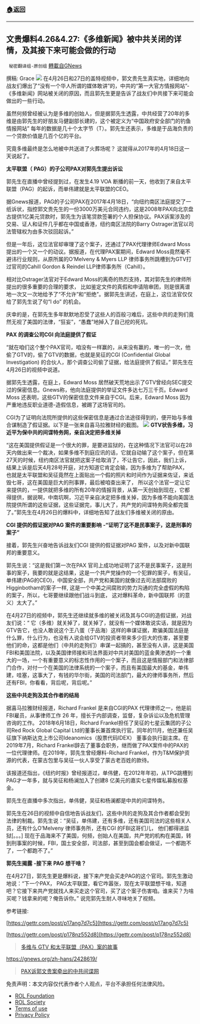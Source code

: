 ###  [:house:返回](README.md)
---


## 文贵爆料4.26&amp;4.27:《多维新闻》被中共关闭的详情，及其接下来可能会做的行动
` 秘密翻译组-原创组` [轉載自GNews](https://gnews.org/zh-hans/2441395/)

撰稿: Grace
 ![](https://assets.gnews.org/wp-content/uploads/2022/04/Screen-Shot-2022-04-30-at-12.55.09-AM.jpeg) 
在4月26日和27日的盖特视频中，郭文贵先生真实地，详细地向战友们爆出了“没有一个华人所谓的媒体敢讲”的，中共的“第一大官方情报网站”-《多维新闻》网站被关闭的原因，而且郭先生更是告诉了战友们中共接下来可能会做出的一些行动。
 
虽然何频曾经被认为是多维的创始人，但是据郭先生透露，中共经营了20年的多维是由郭先生的好朋友马健副部长建的，这个被定义为“中国政府安全部门的钓鱼情报网站” 每年的数据是几十个太字节（T）。郭先生还表示，多维是于品海负责的一个贷款价值是几百个亿的平台。
 
究竟多维最终是怎么地被中共送进了火葬场呢？ 这就得从2017年的4月18日这一天说起了。
 
**太平联盟（** **PAG）的子公司PAX对郭先生提出诉讼**
 
郭先生在直播中曾经提到过，在发生4.19 VOA 断播的前一天，他收到了来自太平联盟（PAG）的起诉，而单伟建就是太平联盟的CEO。
 
据Gnews报道，PAG的子公司PAX在2017年4月18日，“向纽约南区法庭提交了一纸诉状，指控郭文贵先生的一份3000万美元合同违约，这是2008年PAX向北京盘古提供1亿美元贷款时，郭先生为该笔贷款签署的个人担保协议。PAX诉案涉及的交易、证人和证件几乎都在中国或香港，纽约南区法院的Barry Ostrager法官以司法管辖权为由多次驳回起诉。”
 
但是一年后，这位法官却审理了这个案子，还通过了PAX代理律师Edward Moss提出的一个又一个的动议。据报道，在代理PAX案期间，Edward Moss竟然毫不避讳行业规则，从原所属的O’Melveny & Myers LLP 律师事务所跳槽到为GTV打过官司的Cahill Gordon & Reindel LLP律师事务所（Cahill）。
 
相对比Ostrager法官对于Edward Moss的离奇的热烈支持，其对郭先生的律师所提出的很多重要的合理的要求， 比如鉴定文件的真假和申请陪审团，则是很离谱地一次又一次地给予了“不允许”和“拒绝”。据郭先生讲述，在庭上，这位法官仅仅给了郭先生说了句“I do” 的机会。
 
庆幸的是，在郭先生多年默默地忍受了这些人的百般刁难后，这些中共的走狗们竟然无视了美国的法律，“狂妄”，“愚蠢”地掉入了自己挖的死坑。
 
**PAX 的调查公司CGI 向法庭提供了假证**
 
“就在咱们这个整个PAX官司，咱没有一样赢的，从来没有赢的，唯一的一次，他偷了GTV的，偷了GTV的数据，也就是吴征的CGI (Confidential Global Investigation) 的合伙人，那个调查公司偷了证据，给法庭提供了假证。” 郭先生在4月26日的视频中说道。
 
据郭先生透露，在庭上，Edward Moss 居然破天荒地出示了GTV曾经向SEC提交过的保密信息。Gnews称，他向法庭提供的举证文件多达七万三千页。Edward Moss 还表明，这些GTV的保密信息文件来自于CGI。后来，Edward Moss 因为严重地违反职业道德-造假信息，被踢了这场官司的。
 
CGI为了证明向法院所提供的这些保密信息是通过合法途径得到的，便开始与多维合谋制造了假证据。以下是一张来自喜马拉雅财经的截图。
 ![](https://assets.gnews.org/wp-content/uploads/2022/04/Screen-Shot-2022-04-29-at-8.51.46-PM-1.png) 
**GTV状告多维，习近平为保中共的间谍特务网，亲自决定把多维关掉**
 
“这在美国提供假证是一个很大的罪，是要进监狱的，在这种情况下法官可以在28天内做出来一个裁决，如果多维不到庭应讯的话，它就自动输了这个案子，但在第27天的时候，纽约南区法官就把这案子给取消了，不让告它，因此，我们上诉，结果上诉是后天4月28号开庭，对方知道它肯定会输，因为多维为了帮助PAX， 也就是太平联盟和吴征竟然在上面贴出一个假的照片和时间作为证据来佐证，来诋毁七哥，这在美国是巨大的刑事罪，最后被咱查出来了， 所以这个法官一定让它来提供的，一提供就把多维的所有20年的情报背景，从第一天创始到现在，它都得提供，据说啊，中南坑啊，习近平亲自决定把多维关掉，因为多维不能向美国法院提供所谓的这些证据，这些证据完，事儿大了，共产党的间谍特务网全都完蛋了。”郭先生在4月26日的爆料中，详细地告知了战友们多维被关闭的原由。
 
**CGI 提供的假证据对PAG** **案件的重要影响** **-“证明了这不是民事案子，这是刑事的案子”**
 
接着，郭先生兴奋地告诉战友们CGI 提供的假证据对PAG 案件，以及对新中国联邦的重要意义。
 
郭先生说：“这是我们第一次在PAX 官司上成功地证明了这不是民事案子，这是刑事的案子，我要的就是这结果，这是一个共产党操作的一个犯罪的案子，有吴征，单伟建(PAG的CEO)，中国安全部，共产党和美国的就像过去司法部腐败的Higginbotham的案子一样, 这是一个中美之间腐败的势力沟通的完全虚假的构陷的案子，所以，七哥要继续跟他们战斗到底， 这对爆料革命，新中国联邦（的意义）太大了。”
 
在4月27日的视频中，郭先生还继续就多维的被关闭及其与CGI的造假证据，对战友们说：“ 它（多维）就关掉了，就关掉了，就没有一个媒体敢说实话，就是因为GTV告它，也没人敢说这个王八蛋（于品海）这样的串谋证据，欺骗美国法庭是什么罪，什么行为，也没有人说会给GTV的投资者带来多少巨大的伤害，甚至要他们的命，这都是他们（中共的走狗们）串谋一起搞的，甚至没有人讲，这是美国FBI和美国法院，以及美国律师接和司法界面对中共对美国的蓝金黄渗透的一个重大的一场，一个有重要意义的标志性作用的一个案子，而且这是情报部门和法律部门合作，对付一个在美国的法律系统的一个案子，而且有美国最大的基金，单伟建，哇塞，这事大了，有钱的华尔街，美国的司法部门，最大的律师事务所，然后还有FBI，你看看，背后呢，背后呢。”
 
**这些中共走狗及其合作者的结局**
 
据喜马拉雅财经报道，Richard Frankel 是来自CGI的PAX 代理律师之一，他是前FBI雇员，从事律师工作 26 年，擅长于内部调查，监督，复杂诉讼以及危机管理咨询的工作。 2018年6月18日，Richard Frankel担任了吴征的七星云集团的子公司Red Rock Global Capital Ltd的董事长兼首席执行官。同年的11月，他还兼任吴征旗下纳斯达克上市公司Ideanomics（股票代码IDEX） 董事会执行副主席。在2019年7月，Richard Frankel辞去了董事会职务，继而做了PAX案件中的PAX的一位代理律师。在2019年，郭先生曾经爆料-Richard Frankel，作为T&M保护资源的代表，在蒙古包里与吴征一伙人享受了蒙古老百姓的款待。
 
该报道还指出，《纽约时报》曾经报道过，单伟健，在2012年年初，从TPG跳槽到PAG才一年多，就与吴征和杨澜加入了创建8 亿美元的嘉实七星传媒私募股权基金。
 
郭先生在直播中多次指出，单伟健，吴征和杨澜都是中共的间谍特务。
 
郭先生在26日的视频中自信地告诉战友们，这些中共的走狗及其合作者都会受到法律的制裁。郭先生说：“吴征，单伟建，还有多维，还有美国司法的这些相关人员，还有什么O’Melveny 律师事务所，还有CGI 的FBI这哥们儿， 他们都得进监狱[。。。] 现在于品海来不了美国，何频，创始人在美国，共产党的机构在美国，转到刑事案的时候，FBI，国土安全部，司法部，甚至到国会都会做证，一个都跑不了，一个都跑不了。”
 
**郭先生揭露** **-接下来** **PAG** **想干啥？**
 
在4月27日，郭先生更是爆料说，接下来产党会买走PAG的这个官司。郭先生激动地说：“下一个PAX， PAG太平联盟，看它咋嚣张，现在太平联盟想干啥，知道吧？它接下来共产党就找人来买走这个官司，买了这个案子伤害咱。谁来买？为啥买呢？钱拿来的呢？俺告诉你。” 说完郭先生耐人寻味地关了视频。
 
参考链接:
 
[https://gettr.com/post/p17ang7d7c5](https://gettr.com/post/p17ang7d7c5)
 
[https://gettr.com/post/p178nz552d8](https://gettr.com/post/p178nz552d8)

> [多维与 GTV 和太平联盟（PAX）案的故事](https://gnews.org/zh-hans/2428619/)

https://gnews.org/zh-hans/2428619/ 

> [PAX诉郭文贵案牵出的中共间谍网](https://himoney.press/the-ccp-spy-network-drawn-from-the-pax-v-guo-wengui-case/)

免责声明：本文内容仅代表作者个人观点，平台不承担任何法律风险。
  
- [ROL Foundation](https://rolfoundation.org/)
- [ROL Society](https://rolsociety.org/)
- [Terms of use](https://gnews.org/terms-of-use-3/)
- [Privacy Policy](https://gnews.org/privacy-policy/)
